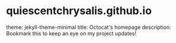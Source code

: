 # quiescentchrysalis.github.io

theme: jekyll-theme-minimal
title: Octocat's homepage
description: Bookmark this to keep an eye on my project updates!
